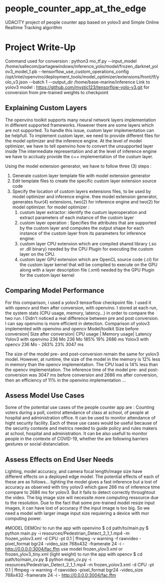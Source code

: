 # people_counter_app_at_the_edge
UDACITY  project of people counter app based on yolov3 and Simple Online Realtime Tracking algorithm
# Project Write-Up
Command used for conversion :
python3  mo_tf.py --input_model /home/sallecom/partagewindows/inference_yolo/model/frozen_darknet_yolov3_model_1.pb
--tensorflow_use_custom_operations_config /opt/intel/openvino/deployment_tools/model_optimizer/extensions/front/tf/yolo_v3.json 
--batch 1 
--output_dir  /home/base-marine/inference
Link to yolov3 model :  https://github.com/mystic123/tensorflow-yolo-v3.git for conversion from pre-trained weights to checkpoint
## Explaining Custom Layers
The openvino toolkit supports many neural network layers implementation in different supported frameworks. However there are some layers which are not supported. To handle this issue, custom layer implementation can be helpfull.
To implement custom layer, we need to provide different files for the model optimizer and the inference engine. At the level of model optimizer, we have to tell openvino how to convert the unsupported layer inside The intermediate representation and at the level of inference engine we have to acctualy provide the c++ implementation of the custum layer.

Using the model extension generator, we have to follow three (3) steps :
1. Generate custom layer  template file with model extension generator
2. Edit template files to create the specific custom layer extension source code
3. Specify the location of custom layers extensions files, to be used by model optimizer and inference engine.
thee model extension generator, generates four(4) extensions, two(2) for inference engine and two(2) for model optimizer.
for model optimizer :
   1. custom layer extractor: identify the custum layeroperation and extract parameters of each instance of the custom layer
   2. custom layer operation : Specifies the attributes that are supported by the custom layer and computes the output shape for each instance of the custom layer from its parameters
for inference engine:
   1. custom layer CPU extenxion which are  compiled shared library (.so or .dll binary) needed by the CPU Plugin for executing the custom layer on the CPU.
   2. custom layer GPU extension which are OpenCL source code (.cl) for the custom layer kernel that will be compiled to execute on the GPU along with a layer description file (.xml) needed by the GPU Plugin for the custom layer kernel
## Comparing Model Performance
For this comparison, i used a yolov3 tensorflow checkpoint file. I used it with opencv and then after conversion, with openvino. I stored at each run, the system stats (CPU usage, memory, latency...) in order to compare the two run.
I Didn't noticed a real difference between pre and post conversion. I can say openvino is more efficient in detection.
Comparison of yolov3 implemented with openvino and opencv
Model/toolkit          	Size before conversion|	Size after conversion|	CPU usage |	Memory usage|	Latency
Yolov3 with openvino	          236 Mo	            236 Mo	              185%	       19%	       2686 ms
Yolov3 with opencv	            236 Mo	              -	                  263%	       23%	       3047 ms

The size of the model pre- and post-conversion remain the same for yolov3 model. However, at runtime, the size of the model in the memory is 12% less in memory than the opencv implementation. The CPU load is 14% less than the opencv implementation.
The inference time of the model pre- and post-conversion was 3047 ms before conversion and 2686 ms  after conversion, then an efficiency of 11% in the openvino implementation ...

## Assess Model Use Cases

Some of the potential use cases of the people counter app are : Counting voters during a poll, control attendance of class at school, of people at hospital and administration office. It can be used to monitor attendance of hight security facility.
Each of these use cases would be useful because of the security contexte and metrics needed to guide policy and rules makers at school, hospital and administration. It can be also usefull to monitor people in the contexte of COVID-19, whether the are following barriers gestures or social distanciation.

## Assess Effects on End User Needs

Lighting, model accuracy, and camera focal length/image size have different effects on a
deployed edge model. The potential effects of each of these are as follows...
lighting the model gives a fast inference but a lost of accuracy as observed with tiny yolov3 which gave 266 ms of inference time compare to 2686 ms for yolov3. But it fails to detect correctly throughtout the video.  The big image size will necessite more computing ressource  due to the resolution. Due to the fact that some pre-trained model resize input images, it can have lost of accuracy if the input image is too big. So we need a model with larger image input size requiering   a device with mor computing power.

#MODEL DEMOn/
to run the app with openvino
$ cd path/to/main.py
$ python main.py -i resources/Pedestrian_Detect_2_1_1.mp4 -m frozen_yolov3.xml  -d CPU -pt 0.1 | ffmpeg -v warning -f rawvideo -pixel_format bgr24 -video_size 768x432 -framerate 24 -i   - http://0.0.0.0:3004/fac.ffm
use model frozen_ylov3.xml or frozen_ylov3_tiny.xml (light weight)
to run the app with opencv
$ cd path/to/main_cv.py
$ python main_cv.py -i resources/Pedestrian_Detect_2_1_1.mp4 -m frozen_yolov3.xml  -d CPU -pt 0.1 | ffmpeg -v warning -f rawvideo -pixel_format bgr24 -video_size 768x432 -framerate 24 -i   - http://0.0.0.0:3004/fac.ffm
